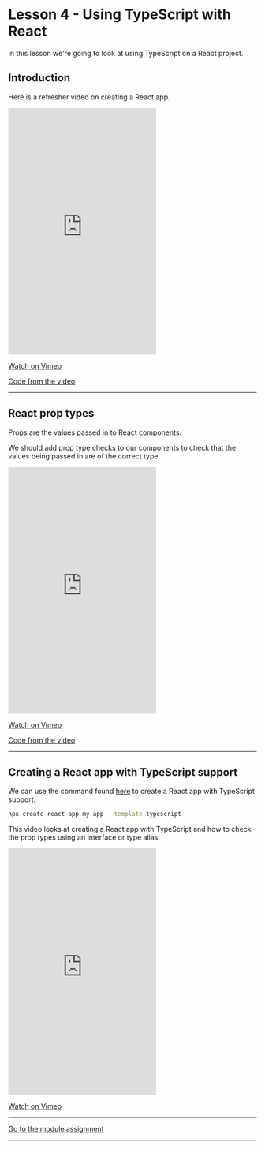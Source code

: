 # Lesson 4 - Using TypeScript with React

In this lesson we're going to look at using TypeScript on a React project.

## Introduction

Here is a refresher video on creating a React app.

<iframe src="https://player.vimeo.com/video/433956978" height="500" frameborder="0" allow="autoplay; fullscreen; picture-in-picture" allowfullscreen></iframe>

<a href="https://vimeo.com/433956978/927a00e23e" target="_blank">Watch on Vimeo</a>

<a href="https://github.com/NoroffFEU/react-introduction" target="_blank">Code from the video</a>

---

## React prop types

Props are the values passed in to React components.

We should add prop type checks to our components to check that the values being passed in are of the correct type.

<iframe src="https://player.vimeo.com/video/434690419" height="500" frameborder="0" allow="autoplay; fullscreen; picture-in-picture" allowfullscreen></iframe>

<a href="https://vimeo.com/434690419/12a2f07306" target="_blank">Watch on Vimeo</a>

<a href="https://github.com/NoroffFEU/react-props" target="_blank">Code from the video</a>

---

## Creating a React app with TypeScript support

We can use the command found <a href="https://create-react-app.dev/docs/getting-started/#creating-a-typescript-app" target="_blank">here</a> to create a React app with TypeScript support.

```bash
npx create-react-app my-app --template typescript
```

This video looks at creating a React app with TypeScript and how to check the prop types using an interface or type alias.

<iframe src="https://player.vimeo.com/video/504454748" height="500" frameborder="0" allow="autoplay; fullscreen; picture-in-picture" allowfullscreen></iframe>

<a href="https://vimeo.com/504454748/f4df8a2bdf" target="_blank">Watch on Vimeo</a>

<!-- <a href="https://github.com/NoroffFEU/react-props" target="_blank">Code from the video</a> -->

---

[Go to the module assignment](ma)

---
